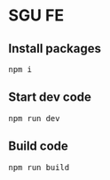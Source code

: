 # SGU FE

## Install packages

<pre>
npm i
</pre>

## Start dev code

<pre>
npm run dev
</pre>

## Build code

<pre>
npm run build
</pre>
